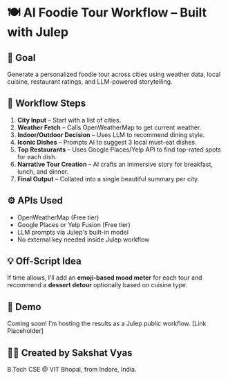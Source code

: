 # 🍽️ AI Foodie Tour Workflow – Built with Julep

## 🎯 Goal
Generate a personalized foodie tour across cities using weather data, local cuisine, restaurant ratings, and LLM-powered storytelling.

## 🧠 Workflow Steps
1. **City Input** – Start with a list of cities.
2. **Weather Fetch** – Calls OpenWeatherMap to get current weather.
3. **Indoor/Outdoor Decision** – Uses LLM to recommend dining style.
4. **Iconic Dishes** – Prompts AI to suggest 3 local must-eat dishes.
5. **Top Restaurants** – Uses Google Places/Yelp API to find top-rated spots for each dish.
6. **Narrative Tour Creation** – AI crafts an immersive story for breakfast, lunch, and dinner.
7. **Final Output** – Collated into a single beautiful summary per city.

## ⚙️ APIs Used
- OpenWeatherMap (Free tier)
- Google Places or Yelp Fusion (Free tier)
- LLM prompts via Julep's built-in model
- No external key needed inside Julep workflow

## 💡 Off-Script Idea
If time allows, I’ll add an **emoji-based mood meter** for each tour and recommend a **dessert detour** optionally based on cuisine type.

## 🚀 Demo
Coming soon! I’m hosting the results as a Julep public workflow. [Link Placeholder]

## 🙋‍♂️ Created by Sakshat Vyas
B.Tech CSE @ VIT Bhopal, from Indore, India.
